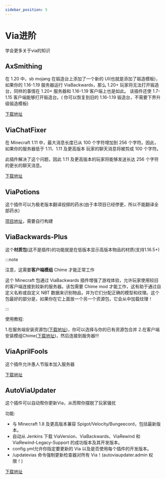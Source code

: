 ```yaml
---
sidebar_position: 5
---
```


# Via进阶

学会更多关于via的知识

## AxSmithing

在 1.20 中，sb mojang 在锻造台上添加了一个新的 UI(也就是添加了锻造模板)，如果你的 1.16-1.19 服务器运行 ViaBackwards，那么 1.20+ 玩家将无法打开锻造台，同样的事情在 1.20+ 服务器和 1.16-1.19 客户端上也是如此。 该插件还使 1.7-1.15 客户端能够打开锻造台。( 你可以恢复到旧的 1.16-1.19 锻造台，不需要下界升级锻造模板)

 [下载地址](https://github.com/ViaVersionAddons/AxSmithing)

## ViaChatFixer

在 Minecraft 1.11 中，最大消息长度已从 100 个字符增加到 256 个字符。因此，如果你的服务器低于 1.11、1.11 及更高版本 玩家的聊天消息将被剪成 100 个字符。

此插件解决了这个问题，因此 1.11 及更高版本的玩家将能够发送长达 256 个字符的更长的聊天消息。

[下载地址](https://github.com/ViaVersionAddons/ViaChatFixer)

## ViaPotions

这个插件可以为极老版本翻译投掷的药水(由于本项目已经停更，所以不能翻译全部药水)

[项目地址](https://github.com/NotTolerable/ViaPotions)，需要自行构建

## ViaBackwards-Plus

这个**材质包**(这不是插件)的功能就是在低版本显示高版本物品的材质(支持1.16.5+)

:::note

注意，这需要**客户端模组** Chime 才能正常工作

这个 Minecraft 包通过 ViaBackwards 插件增强了游戏体验，允许玩家使用较旧的客户端连接到较新的服务器。该包需要 Chime mod 才能工作，这有助于通过自定义名称或自定义 NBT 数据来识别物品，并为它们分配正确的模型和纹理。这个包最好的部分是，如果你在它上面放一个另一个资源包，它会从中加载纹理！

:::

使用教程:

1.在服务端安装资源包([下载地址](https://github.com/ViaVersionAddons/ViaBackwards-Plus))，你可以选择与你的已有资源包合并
2.在客户端安装模组Chime([下载地址](https://modrinth.com/mod/chime))，然后连接到服务器!!!

## ViaAprilFools

这个插件允许愚人节版本加入服务器

[下载地址](https://modrinth.com/plugin/viaaprilfools)

## AutoViaUpdater

这个插件可以自动帮你更新Via，从而帮你摆脱了玩家骚扰

功能:

* 与 Minecraft 1.8 及更高版本兼容 Spigot/Velocity/Bungeecord，包括最新版本。
* 自动从 Jenkins 下载 ViaVersion、ViaBackwards、ViaRewind 和 ViaRewind-Legacy-Support 的成功版本及其开发版本。
* config.yml允许你指定要更新的 Via 以及是否使用每个插件的开发版本。
* /updatevias 命令强制更新检查器对所有 Via！(autoviaupdater.admin 权限！)

[下载地址](https://www.spigotmc.org/resources/autoviaupdater.109331/)
